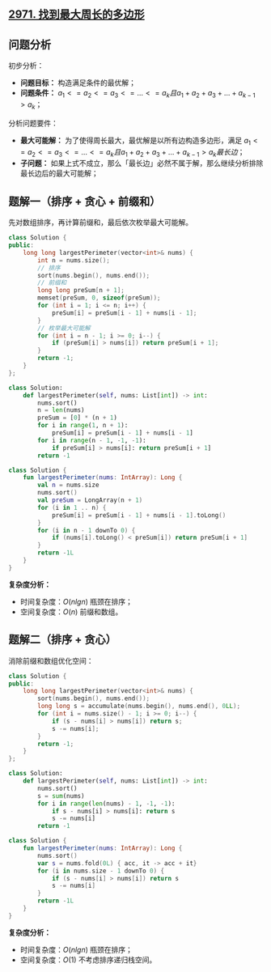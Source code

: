 ## [2971. 找到最大周长的多边形](https://leetcode.cn/problems/find-polygon-with-the-largest-perimeter/description/)

## 问题分析

初步分析：

- **问题目标：** 构造满足条件的最优解；
- **问题条件：** $a_1 <= a_2 <= a_3 <= ... <= a_k 且 a_1 + a_2 + a_3 + ... + a_{k-1} > a_k$；

分析问题要件：

- **最大可能解：** 为了使得周长最大，最优解是以所有边构造多边形，满足 $a_1 <= a_2 <= a_3 <= ... <= a_k 且 a_1 + a_2 + a_3 + ... + a_{k-1} > a_k{最长边}$；
- **子问题：** 如果上式不成立，那么「最长边」必然不属于解，那么继续分析排除最长边后的最大可能解；

## 题解一（排序 + 贪心 + 前缀和）

先对数组排序，再计算前缀和，最后依次枚举最大可能解。

``` C++ []
class Solution {
public:
    long long largestPerimeter(vector<int>& nums) {
        int n = nums.size();
        // 排序
        sort(nums.begin(), nums.end());
        // 前缀和
        long long preSum[n + 1];
        memset(preSum, 0, sizeof(preSum));
        for (int i = 1; i <= n; i++) {
            preSum[i] = preSum[i - 1] + nums[i - 1];
        }
        // 枚举最大可能解
        for (int i = n - 1; i >= 0; i--) {
            if (preSum[i] > nums[i]) return preSum[i + 1];
        }
        return -1;
    }
};
```
``` Python []
class Solution:
    def largestPerimeter(self, nums: List[int]) -> int:
        nums.sort()
        n = len(nums)
        preSum = [0] * (n + 1)
        for i in range(1, n + 1):
            preSum[i] = preSum[i - 1] + nums[i - 1]
        for i in range(n - 1, -1, -1):
            if preSum[i] > nums[i]: return preSum[i + 1]
        return -1
```
``` Kotlin []
class Solution {
    fun largestPerimeter(nums: IntArray): Long {
        val n = nums.size
        nums.sort()
        val preSum = LongArray(n + 1)
        for (i in 1 .. n) {
            preSum[i] = preSum[i - 1] + nums[i - 1].toLong()
        }
        for (i in n - 1 downTo 0) {
            if (nums[i].toLong() < preSum[i]) return preSum[i + 1]
        }
        return -1L
    }
}
```

**复杂度分析：**

- 时间复杂度：$O(nlgn)$ 瓶颈在排序；
- 空间复杂度：$O(n)$ 前缀和数组。

## 题解二（排序 + 贪心）

消除前缀和数组优化空间：

``` C++ []
class Solution {
public:
    long long largestPerimeter(vector<int>& nums) {
        sort(nums.begin(), nums.end());
        long long s = accumulate(nums.begin(), nums.end(), 0LL);
        for (int i = nums.size() - 1; i >= 0; i--) {
            if (s - nums[i] > nums[i]) return s;
            s -= nums[i];
        }
        return -1;
    }
};
```
``` Python []
class Solution:
    def largestPerimeter(self, nums: List[int]) -> int:
        nums.sort()
        s = sum(nums)
        for i in range(len(nums) - 1, -1, -1):
            if s - nums[i] > nums[i]: return s
            s -= nums[i]
        return -1
```
``` Kotlin []
class Solution {
    fun largestPerimeter(nums: IntArray): Long {
        nums.sort()
        var s = nums.fold(0L) { acc, it -> acc + it}
        for (i in nums.size - 1 downTo 0) {
            if (s - nums[i] > nums[i]) return s
            s -= nums[i]
        }
        return -1L
    }
}
```

**复杂度分析：**

- 时间复杂度：$O(nlgn)$ 瓶颈在排序；
- 空间复杂度：$O(1)$ 不考虑排序递归栈空间。
